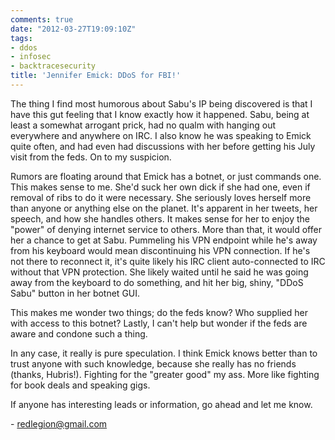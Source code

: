 ```yaml
---
comments: true
date: "2012-03-27T19:09:10Z"
tags:
- ddos
- infosec
- backtracesecurity
title: 'Jennifer Emick: DDoS for FBI!'
---
```


The thing I find most humorous about Sabu's IP being discovered is that I have
this gut feeling that I know exactly how it happened. Sabu, being at least a
somewhat arrogant prick, had no qualm with hanging out everywhere and anywhere
on IRC. I also know he was speaking to Emick quite often, and had even had
discussions with her before getting his July visit from the feds. On to my
suspicion.

Rumors are floating around that Emick has a botnet, or just commands one. This
makes sense to me. She'd suck her own dick if she had one, even if removal of
ribs to do it were necessary. She seriously loves herself more than anyone or
anything else on the planet. It's apparent in her tweets, her speech, and how
she handles others. It makes sense for her to enjoy the "power" of denying
internet service to others. More than that, it would offer her a chance to get
at Sabu. Pummeling his VPN endpoint while he's away from his keyboard would mean
discontinuing his VPN connection. If he's not there to reconnect it, it's quite
likely his IRC client auto-connected to IRC without that VPN protection. She
likely waited until he said he was going away from the keyboard to do something,
and hit her big, shiny, "DDoS Sabu" button in her botnet GUI.

This makes me wonder two things; do the feds know? Who supplied her with access
to this botnet? Lastly, I can't help but wonder if the feds are aware and
condone such a thing.

In any case, it really is pure speculation. I think Emick knows better than to
trust anyone with such knowledge, because she really has no friends (thanks,
Hubris!). Fighting for the "greater good" my ass. More like fighting for book
deals and speaking gigs.

If anyone has interesting leads or information, go ahead and let me know.

\- <redlegion@gmail.com>
